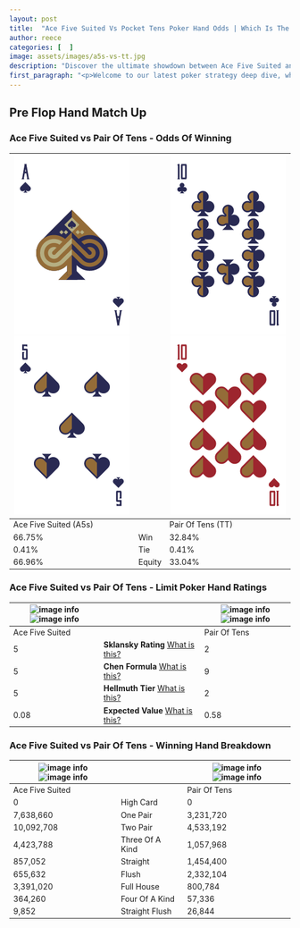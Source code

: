 ```yaml
---
layout: post
title:  "Ace Five Suited Vs Pocket Tens Poker Hand Odds | Which Is The Better Hand In Poker? A Complete Guide"
author: reece
categories: [  ]
image: assets/images/a5s-vs-tt.jpg
description: "Discover the ultimate showdown between Ace Five Suited and Pair Of Tens in poker! Uncover the odds, strategies, and scenarios where one hand triumphs over the other. Get ready to up your poker game with this thrilling analysis."
first_paragraph: "<p>Welcome to our latest poker strategy deep dive, where we're pitting two distinct hands against each other in a high-stakes showdown: Ace Five Suited vs Pair Of Tens.</p><p>In the dynamic world of poker, every decision counts, and knowing which hand holds the upper hand is key to your success at the table.</p><p>In this article, we'll dissect these two hands, explore the scenarios where one dominates the other, and equip you with the knowledge to make strategic choices that can tip the odds in your favor.</p><p>Get ready to unravel the intriguing dynamics of these poker hands and elevate your game to new heights.</p>"
---
```




[comment]: # (sp0)

## Pre Flop Hand Match Up

<div class="table hand-ratings" markdown="1"> 



### Ace Five Suited vs Pair Of Tens - Odds Of Winning


    
| ![image info](assets/images/hand1/a.png) ![image info](assets/images/hand1/5.png) |  | ![image info](assets/images/hand2/t.png) ![image info](assets/images/hand2/to.png) |
| -------- | -------- | -------- |
| Ace Five Suited (A5s) |  | Pair Of Tens (TT) |
| 66.75% | Win | 32.84% |
| 0.41% | Tie | 0.41% |
| 66.96% | Equity | 33.04% |




[comment]: # (sp1)



### Ace Five Suited vs Pair Of Tens - Limit Poker Hand Ratings


    
| ![image info](https://www.riverpairs.com/assets/images/hand1/a.png) ![image info](https://www.riverpairs.com/assets/images/hand1/5.png) |  | ![image info](https://www.riverpairs.com/assets/images/hand2/t.png) ![image info](https://www.riverpairs.com/assets/images/hand2/to.png) |
| -------- | -------- | -------- |
| Ace Five Suited |  | Pair Of Tens |
| 5 | **Sklansky Rating** [What is this?](/sklansky-rating-explained) | 2 |
| 5 | **Chen Formula** [What is this?](/chen-formula-explained) | 9 |
| 5 | **Hellmuth Tier** [What is this?](/Hellmuth-tier-explained) | 2 |
| 0.08 | **Expected Value** [What is this?](/expected-value-explained) | 0.58 |




[comment]: # (sp2)



### Ace Five Suited vs Pair Of Tens - Winning Hand Breakdown


    
| ![image info](https://www.riverpairs.com/assets/images/hand1/a.png) ![image info](https://www.riverpairs.com/assets/images/hand1/5.png) |  | ![image info](https://www.riverpairs.com/assets/images/hand2/t.png) ![image info](https://www.riverpairs.com/assets/images/hand2/to.png) |
| -------- | -------- | -------- |
| Ace Five Suited |  | Pair Of Tens |
| 0 | High Card | 0 |
| 7,638,660 | One Pair | 3,231,720 |
| 10,092,708 | Two Pair | 4,533,192 |
| 4,423,788 | Three Of A Kind | 1,057,968 |
| 857,052 | Straight | 1,454,400 |
| 655,632 | Flush | 2,332,104 |
| 3,391,020 | Full House | 800,784 |
| 364,260 | Four Of A Kind | 57,336 |
| 9,852 | Straight Flush | 26,844 |




[comment]: # (sp3)



</div>

[comment]: # (sp4)



[comment]: # (sp5)

